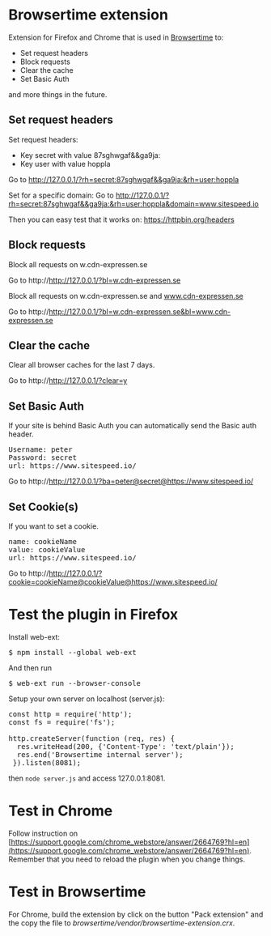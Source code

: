 # Browsertime extension
Extension for Firefox and Chrome that is used in [Browsertime](https://github.com/sitespeedio/browsertime) to:
* Set request headers
* Block requests
* Clear the cache
* Set Basic Auth

and more things in the future.

## Set request headers
Set request headers:
* Key secret with value 87sghwgaf&&ga9ja:
* Key user with value hoppla

Go to http://127.0.0.1/?rh=secret:87sghwgaf&&ga9ja:&rh=user:hoppla

Set for a specific domain:
Go to http://127.0.0.1/?rh=secret:87sghwgaf&&ga9ja:&rh=user:hoppla&domain=www.sitespeed.io

Then you can easy test that it works on: https://httpbin.org/headers

## Block requests
Block all requests on w.cdn-expressen.se

Go to http://http://127.0.0.1/?bl=w.cdn-expressen.se

Block all requests on w.cdn-expressen.se and www.cdn-expressen.se

Go to http://http://127.0.0.1/?bl=w.cdn-expressen.se&bl=www.cdn-expressen.se

## Clear the cache
Clear all browser caches for the last 7 days.

Go to http://http://127.0.0.1/?clear=y

## Set Basic Auth
If your site is behind Basic Auth you can automatically send the Basic auth header.

<pre>
Username: peter
Password: secret
url: https://www.sitespeed.io/
</pre>

Go to http://http://127.0.0.1/?ba=peter@secret@https://www.sitespeed.io/

## Set Cookie(s)
If you want to set a cookie.

<pre>
name: cookieName
value: cookieValue
url: https://www.sitespeed.io/
</pre>

Go to http://http://127.0.0.1/?cookie=cookieName@cookieValue@https://www.sitespeed.io/

# Test the plugin in Firefox

Install web-ext:
<pre>$ npm install --global web-ext
</pre>

And then run <pre>$ web-ext run --browser-console
</pre>

Setup your own server on localhost (server.js):
<pre>
const http = require('http');
const fs = require('fs');

http.createServer(function (req, res) {
  res.writeHead(200, {'Content-Type': 'text/plain'});
  res.end('Browsertime internal server');
 }).listen(8081);
</pre>

then <code>node server.js</code> and access 127.0.0.1:8081.

# Test in Chrome

Follow instruction on [https://support.google.com/chrome_webstore/answer/2664769?hl=en](https://support.google.com/chrome_webstore/answer/2664769?hl=en). Remember that you need to reload the plugin when you change things.

# Test in Browsertime

For Chrome, build the extension by click on the button "Pack extension" and the copy the file to <i>browsertime/vendor/browsertime-extension.crx</i>.
